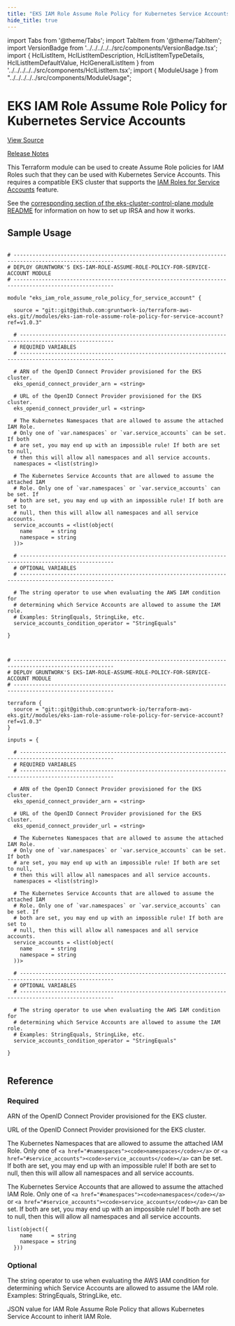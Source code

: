 ```yaml
---
title: "EKS IAM Role Assume Role Policy for Kubernetes Service Accounts"
hide_title: true
---
```


import Tabs from '@theme/Tabs';
import TabItem from '@theme/TabItem';
import VersionBadge from '../../../../../src/components/VersionBadge.tsx';
import { HclListItem, HclListItemDescription, HclListItemTypeDetails, HclListItemDefaultValue, HclGeneralListItem } from '../../../../../src/components/HclListItem.tsx';
import { ModuleUsage } from "../../../../../src/components/ModuleUsage";

<VersionBadge repoTitle="Amazon EKS" version="1.0.3" lastModifiedVersion="0.64.3"/>

# EKS IAM Role Assume Role Policy for Kubernetes Service Accounts

<a href="https://github.com/gruntwork-io/terraform-aws-eks/tree/v1.0.3/modules/eks-iam-role-assume-role-policy-for-service-account" className="link-button" title="View the source code for this module in GitHub.">View Source</a>

<a href="https://github.com/gruntwork-io/terraform-aws-eks/releases/tag/v0.64.3" className="link-button" title="Release notes for only versions which impacted this module.">Release Notes</a>

This Terraform module can be used to create Assume Role policies for IAM Roles such that they can be used with
Kubernetes Service Accounts. This requires a compatible EKS cluster that supports the [IAM Roles for Service
Accounts](https://docs.aws.amazon.com/eks/latest/userguide/iam-roles-for-service-accounts.html) feature.

See the [corresponding section of the eks-cluster-control-plane module
README](https://github.com/gruntwork-io/terraform-aws-eks/tree/v1.0.3/modules/eks-cluster-control-plane/README.md#how-do-i-associate-iam-roles-to-the-pods) for information on how to set
up IRSA and how it works.

## Sample Usage

<Tabs>
<TabItem value="terraform" label="Terraform" default>

```hcl title="main.tf"

# ------------------------------------------------------------------------------------------------------
# DEPLOY GRUNTWORK'S EKS-IAM-ROLE-ASSUME-ROLE-POLICY-FOR-SERVICE-ACCOUNT MODULE
# ------------------------------------------------------------------------------------------------------

module "eks_iam_role_assume_role_policy_for_service_account" {

  source = "git::git@github.com:gruntwork-io/terraform-aws-eks.git//modules/eks-iam-role-assume-role-policy-for-service-account?ref=v1.0.3"

  # ----------------------------------------------------------------------------------------------------
  # REQUIRED VARIABLES
  # ----------------------------------------------------------------------------------------------------

  # ARN of the OpenID Connect Provider provisioned for the EKS cluster.
  eks_openid_connect_provider_arn = <string>

  # URL of the OpenID Connect Provider provisioned for the EKS cluster.
  eks_openid_connect_provider_url = <string>

  # The Kubernetes Namespaces that are allowed to assume the attached IAM Role.
  # Only one of `var.namespaces` or `var.service_accounts` can be set. If both
  # are set, you may end up with an impossible rule! If both are set to null,
  # then this will allow all namespaces and all service accounts.
  namespaces = <list(string)>

  # The Kubernetes Service Accounts that are allowed to assume the attached IAM
  # Role. Only one of `var.namespaces` or `var.service_accounts` can be set. If
  # both are set, you may end up with an impossible rule! If both are set to
  # null, then this will allow all namespaces and all service accounts.
  service_accounts = <list(object(
    name      = string
    namespace = string
  ))>

  # ----------------------------------------------------------------------------------------------------
  # OPTIONAL VARIABLES
  # ----------------------------------------------------------------------------------------------------

  # The string operator to use when evaluating the AWS IAM condition for
  # determining which Service Accounts are allowed to assume the IAM role.
  # Examples: StringEquals, StringLike, etc.
  service_accounts_condition_operator = "StringEquals"

}


```

</TabItem>
<TabItem value="terragrunt" label="Terragrunt" default>

```hcl title="terragrunt.hcl"

# ------------------------------------------------------------------------------------------------------
# DEPLOY GRUNTWORK'S EKS-IAM-ROLE-ASSUME-ROLE-POLICY-FOR-SERVICE-ACCOUNT MODULE
# ------------------------------------------------------------------------------------------------------

terraform {
  source = "git::git@github.com:gruntwork-io/terraform-aws-eks.git//modules/eks-iam-role-assume-role-policy-for-service-account?ref=v1.0.3"
}

inputs = {

  # ----------------------------------------------------------------------------------------------------
  # REQUIRED VARIABLES
  # ----------------------------------------------------------------------------------------------------

  # ARN of the OpenID Connect Provider provisioned for the EKS cluster.
  eks_openid_connect_provider_arn = <string>

  # URL of the OpenID Connect Provider provisioned for the EKS cluster.
  eks_openid_connect_provider_url = <string>

  # The Kubernetes Namespaces that are allowed to assume the attached IAM Role.
  # Only one of `var.namespaces` or `var.service_accounts` can be set. If both
  # are set, you may end up with an impossible rule! If both are set to null,
  # then this will allow all namespaces and all service accounts.
  namespaces = <list(string)>

  # The Kubernetes Service Accounts that are allowed to assume the attached IAM
  # Role. Only one of `var.namespaces` or `var.service_accounts` can be set. If
  # both are set, you may end up with an impossible rule! If both are set to
  # null, then this will allow all namespaces and all service accounts.
  service_accounts = <list(object(
    name      = string
    namespace = string
  ))>

  # ----------------------------------------------------------------------------------------------------
  # OPTIONAL VARIABLES
  # ----------------------------------------------------------------------------------------------------

  # The string operator to use when evaluating the AWS IAM condition for
  # determining which Service Accounts are allowed to assume the IAM role.
  # Examples: StringEquals, StringLike, etc.
  service_accounts_condition_operator = "StringEquals"

}


```

</TabItem>
</Tabs>




## Reference

<Tabs>
<TabItem value="inputs" label="Inputs" default>

### Required

<HclListItem name="eks_openid_connect_provider_arn" requirement="required" type="string">
<HclListItemDescription>

ARN of the OpenID Connect Provider provisioned for the EKS cluster.

</HclListItemDescription>
</HclListItem>

<HclListItem name="eks_openid_connect_provider_url" requirement="required" type="string">
<HclListItemDescription>

URL of the OpenID Connect Provider provisioned for the EKS cluster.

</HclListItemDescription>
</HclListItem>

<HclListItem name="namespaces" requirement="required" type="list(string)">
<HclListItemDescription>

The Kubernetes Namespaces that are allowed to assume the attached IAM Role. Only one of `<a href="#namespaces"><code>namespaces</code></a>` or `<a href="#service_accounts"><code>service_accounts</code></a>` can be set. If both are set, you may end up with an impossible rule! If both are set to null, then this will allow all namespaces and all service accounts.

</HclListItemDescription>
</HclListItem>

<HclListItem name="service_accounts" requirement="required" type="list(object(…))">
<HclListItemDescription>

The Kubernetes Service Accounts that are allowed to assume the attached IAM Role. Only one of `<a href="#namespaces"><code>namespaces</code></a>` or `<a href="#service_accounts"><code>service_accounts</code></a>` can be set. If both are set, you may end up with an impossible rule! If both are set to null, then this will allow all namespaces and all service accounts.

</HclListItemDescription>
<HclListItemTypeDetails>

```hcl
list(object({
    name      = string
    namespace = string
  }))
```

</HclListItemTypeDetails>
</HclListItem>

### Optional

<HclListItem name="service_accounts_condition_operator" requirement="optional" type="string">
<HclListItemDescription>

The string operator to use when evaluating the AWS IAM condition for determining which Service Accounts are allowed to assume the IAM role. Examples: StringEquals, StringLike, etc.

</HclListItemDescription>
<HclListItemDefaultValue defaultValue="&quot;StringEquals&quot;"/>
</HclListItem>

</TabItem>
<TabItem value="outputs" label="Outputs">

<HclListItem name="assume_role_policy_json">
<HclListItemDescription>

JSON value for IAM Role Assume Role Policy that allows Kubernetes Service Account to inherit IAM Role.

</HclListItemDescription>
</HclListItem>

</TabItem>
</Tabs>

<!-- ##DOCS-SOURCER-START
{
  "originalSources": [
    "https://github.com/gruntwork-io/terraform-aws-eks/tree/v1.0.3/modules/eks-iam-role-assume-role-policy-for-service-account/readme.md",
    "https://github.com/gruntwork-io/terraform-aws-eks/tree/v1.0.3/modules/eks-iam-role-assume-role-policy-for-service-account/variables.tf",
    "https://github.com/gruntwork-io/terraform-aws-eks/tree/v1.0.3/modules/eks-iam-role-assume-role-policy-for-service-account/outputs.tf"
  ],
  "sourcePlugin": "module-catalog-api",
  "hash": "f1ddce7cf991150f6f30e49a08ad45e0"
}
##DOCS-SOURCER-END -->

